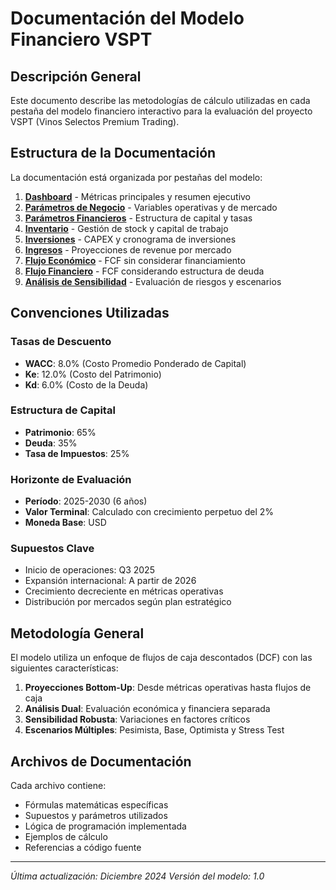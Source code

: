 # Documentación del Modelo Financiero VSPT

## Descripción General

Este documento describe las metodologías de cálculo utilizadas en cada pestaña del modelo financiero interactivo para la evaluación del proyecto VSPT (Vinos Selectos Premium Trading).

## Estructura de la Documentación

La documentación está organizada por pestañas del modelo:

1. **[Dashboard](01-dashboard.md)** - Métricas principales y resumen ejecutivo
2. **[Parámetros de Negocio](02-parametros-negocio.md)** - Variables operativas y de mercado
3. **[Parámetros Financieros](03-parametros-financieros.md)** - Estructura de capital y tasas
4. **[Inventario](04-inventario.md)** - Gestión de stock y capital de trabajo
5. **[Inversiones](05-inversiones.md)** - CAPEX y cronograma de inversiones
6. **[Ingresos](06-ingresos.md)** - Proyecciones de revenue por mercado
7. **[Flujo Económico](07-flujo-economico.md)** - FCF sin considerar financiamiento
8. **[Flujo Financiero](08-flujo-financiero.md)** - FCF considerando estructura de deuda
9. **[Análisis de Sensibilidad](09-analisis-sensibilidad.md)** - Evaluación de riesgos y escenarios

## Convenciones Utilizadas

### Tasas de Descuento

- **WACC**: 8.0% (Costo Promedio Ponderado de Capital)
- **Ke**: 12.0% (Costo del Patrimonio)
- **Kd**: 6.0% (Costo de la Deuda)

### Estructura de Capital

- **Patrimonio**: 65%
- **Deuda**: 35%
- **Tasa de Impuestos**: 25%

### Horizonte de Evaluación

- **Período**: 2025-2030 (6 años)
- **Valor Terminal**: Calculado con crecimiento perpetuo del 2%
- **Moneda Base**: USD

### Supuestos Clave

- Inicio de operaciones: Q3 2025
- Expansión internacional: A partir de 2026
- Crecimiento decreciente en métricas operativas
- Distribución por mercados según plan estratégico

## Metodología General

El modelo utiliza un enfoque de flujos de caja descontados (DCF) con las siguientes características:

1. **Proyecciones Bottom-Up**: Desde métricas operativas hasta flujos de caja
2. **Análisis Dual**: Evaluación económica y financiera separada
3. **Sensibilidad Robusta**: Variaciones en factores críticos
4. **Escenarios Múltiples**: Pesimista, Base, Optimista y Stress Test

## Archivos de Documentación

Cada archivo contiene:

- Fórmulas matemáticas específicas
- Supuestos y parámetros utilizados
- Lógica de programación implementada
- Ejemplos de cálculo
- Referencias a código fuente

---

_Última actualización: Diciembre 2024_
_Versión del modelo: 1.0_
